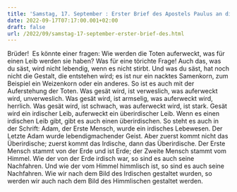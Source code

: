 ```yaml
---
title: 'Samstag, 17. September : Erster Brief des Apostels Paulus an die Korinther 15,35-37.42-49.'
date: 2022-09-17T07:17:00.001+02:00
draft: false
url: /2022/09/samstag-17-september-erster-brief-des.html
---
```


Brüder!  Es könnte einer fragen: Wie werden die Toten auferweckt, was für einen Leib werden sie haben? Was für eine törichte Frage! Auch das, was du säst, wird nicht lebendig, wenn es nicht stirbt. Und was du säst, hat noch nicht die Gestalt, die entstehen wird; es ist nur ein nacktes Samenkorn, zum Beispiel ein Weizenkorn oder ein anderes. So ist es auch mit der Auferstehung der Toten. Was gesät wird, ist verweslich, was auferweckt wird, unverweslich. Was gesät wird, ist armselig, was auferweckt wird, herrlich. Was gesät wird, ist schwach, was auferweckt wird, ist stark. Gesät wird ein irdischer Leib, auferweckt ein überirdischer Leib. Wenn es einen irdischen Leib gibt, gibt es auch einen überirdischen. So steht es auch in der Schrift: Adam, der Erste Mensch, wurde ein irdisches Lebewesen. Der Letzte Adam wurde lebendigmachender Geist. Aber zuerst kommt nicht das Überirdische; zuerst kommt das Irdische, dann das Überirdische. Der Erste Mensch stammt von der Erde und ist Erde; der Zweite Mensch stammt vom Himmel. Wie der von der Erde irdisch war, so sind es auch seine Nachfahren. Und wie der vom Himmel himmlisch ist, so sind es auch seine Nachfahren. Wie wir nach dem Bild des Irdischen gestaltet wurden, so werden wir auch nach dem Bild des Himmlischen gestaltet werden.